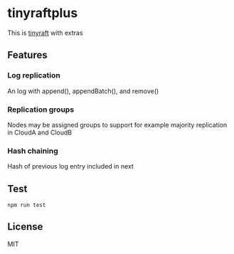 # tinyraftplus
This is [tinyraft](https://www.npmjs.com/package/tinyraft) with extras

## Features
### Log replication
An log with append(), appendBatch(), and remove()

### Replication groups
Nodes may be assigned groups to support for example majority replication in CloudA and CloudB

### Hash chaining
Hash of previous log entry included in next

## Test
```
npm run test
```

## License
MIT
